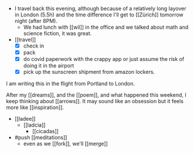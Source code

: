 - I travel back this evening, although because of a relatively long layover in London (5.5h) and the time difference I'll get to [[Zürich]] tomorrow night (after 8PM).
  - We had lunch with [[wil]] in the office and we talked about math and science fiction, it was great.
- [[travel]]
  - [x] check in
  - [x] pack
  - [x] do covid paperwork with the crappy app or just assume the risk of doing it in the airport
  - [x] pick up the sunscreen shipment from amazon lockers.

I am writing this in the flight from Portland to London.

After my [[dreams]], and the [[poem]], and what happened this weekend, I keep thinking about [[arrows]]. It may sound like an obsession but it feels more like [[inspiration]].

- [[ladee]]
  - [[ladcia]]
    - [[cicadas]]
- #push [[meditations]]
  - even as we [[fork]], we'll [[merge]]
